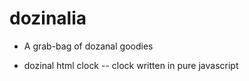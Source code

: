 # dozinalia
* A grab-bag of dozanal goodies


*  dozinal html clock -- clock written in pure javascript


